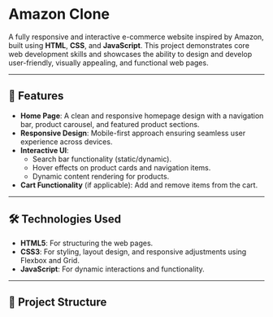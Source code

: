 # Amazon Clone

A fully responsive and interactive e-commerce website inspired by Amazon, built using **HTML**, **CSS**, and **JavaScript**. This project demonstrates core web development skills and showcases the ability to design and develop user-friendly, visually appealing, and functional web pages.

---

## 🚀 Features

- **Home Page**: A clean and responsive homepage design with a navigation bar, product carousel, and featured product sections.
- **Responsive Design**: Mobile-first approach ensuring seamless user experience across devices.
- **Interactive UI**:
  - Search bar functionality (static/dynamic).
  - Hover effects on product cards and navigation items.
  - Dynamic content rendering for products.
- **Cart Functionality** (if applicable): Add and remove items from the cart.

---

## 🛠️ Technologies Used

- **HTML5**: For structuring the web pages.
- **CSS3**: For styling, layout design, and responsive adjustments using Flexbox and Grid.
- **JavaScript**: For dynamic interactions and functionality.

---

## 📁 Project Structure

